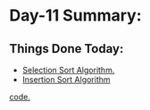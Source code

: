 # Day-11 Summary: 

## Things Done Today: 

- [Selection Sort Algorithm.](https://youtu.be/Nd4SCCIHFWk)
- [Insertion Sort Algorithm](https://youtu.be/By_5-RRqVeE)

[code.](/Code/Day-11/src/com/meet/)
